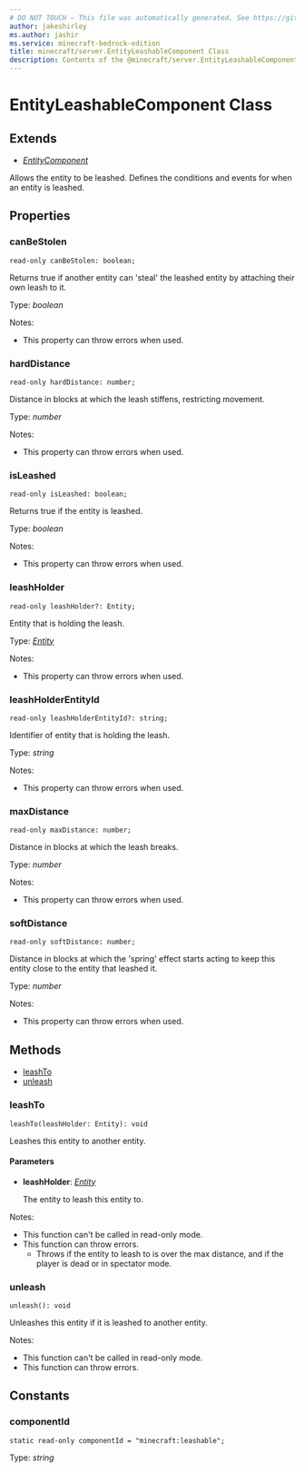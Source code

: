 ```yaml
---
# DO NOT TOUCH — This file was automatically generated. See https://github.com/mojang/minecraftapidocsgenerator to modify descriptions, examples, etc.
author: jakeshirley
ms.author: jashir
ms.service: minecraft-bedrock-edition
title: minecraft/server.EntityLeashableComponent Class
description: Contents of the @minecraft/server.EntityLeashableComponent class.
---
```

# EntityLeashableComponent Class

## Extends
- [*EntityComponent*](EntityComponent.md)

Allows the entity to be leashed. Defines the conditions and events for when an entity is leashed.

## Properties

### **canBeStolen**
`read-only canBeStolen: boolean;`

Returns true if another entity can 'steal' the leashed entity by attaching their own leash to it.

Type: *boolean*

Notes:
  - This property can throw errors when used.

### **hardDistance**
`read-only hardDistance: number;`

Distance in blocks at which the leash stiffens, restricting movement.

Type: *number*

Notes:
  - This property can throw errors when used.

### **isLeashed**
`read-only isLeashed: boolean;`

Returns true if the entity is leashed.

Type: *boolean*

Notes:
  - This property can throw errors when used.

### **leashHolder**
`read-only leashHolder?: Entity;`

Entity that is holding the leash.

Type: [*Entity*](Entity.md)

Notes:
  - This property can throw errors when used.

### **leashHolderEntityId**
`read-only leashHolderEntityId?: string;`

Identifier of entity that is holding the leash.

Type: *string*

Notes:
  - This property can throw errors when used.

### **maxDistance**
`read-only maxDistance: number;`

Distance in blocks at which the leash breaks.

Type: *number*

Notes:
  - This property can throw errors when used.

### **softDistance**
`read-only softDistance: number;`

Distance in blocks at which the 'spring' effect starts acting to keep this entity close to the entity that leashed it.

Type: *number*

Notes:
  - This property can throw errors when used.

## Methods
- [leashTo](#leashto)
- [unleash](#unleash)

### **leashTo**
`
leashTo(leashHolder: Entity): void
`

Leashes this entity to another entity.

#### **Parameters**
- **leashHolder**: [*Entity*](Entity.md)
  
  The entity to leash this entity to.
  
Notes:
- This function can't be called in read-only mode.
- This function can throw errors.
  - Throws if the entity to leash to is over the max distance, and if the player is dead or in spectator mode.

### **unleash**
`
unleash(): void
`

Unleashes this entity if it is leashed to another entity.
  
Notes:
- This function can't be called in read-only mode.
- This function can throw errors.

## Constants

### **componentId**
`static read-only componentId = "minecraft:leashable";`

Type: *string*
